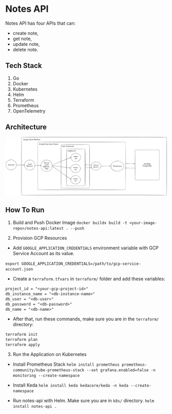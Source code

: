 # Notes API

Notes API has four APIs that can:

- create note,
- get note,
- update note,
- delete note.

## Tech Stack
1. Go
2. Docker
3. Kubernetes
4. Helm
5. Terraform
6. Prometheus
7. OpenTelemetry

## Architecture
![alt text](https://github.com/yusuffranklin/notes-api/blob/main/images/architecture.png)

## How To Run
1. Build and Push Docker Image
`docker buildx build -t <your-image-repo>/notes-api:latest . --push`

2. Provision GCP Resources
- Add `GOOGLE_APPLICATION_CREDENTIALS` environment variable with GCP Service Account as its value.

`export GOOGLE_APPLICATION_CREDENTIALS=/path/to/gcp-service-account.json`

- Create a `terraform.tfvars` in `terraform/` folder and add these variables:
```
project_id = "<your-gcp-project-id>"
db_instance_name = "<db-instance-name>"
db_user = "<db-user>"
db_password = "<db-password>"
db_name = "<db-name>"
```
- After that, run these commands, make sure you are in the `terraform/` directory:
```
terraform init
terraform plan
terraform apply
```

3. Run the Application on Kubernetes
- Install Prometheus Stack
`helm install prometheus prometheus-community/kube-prometheus-stack --set grafana.enabled=false -n monitoring --create-namespace`

- Install Keda
`helm install keda kedacore/keda -n keda --create-namespace`

- Run notes-api with Helm. Make sure you are in `k8s/` directory.
`helm install notes-api .`
